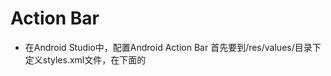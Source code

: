# Action Bar
* 在Android Studio中，配置Android Action Bar 首先要到/res/values/目录下定义styles.xml文件，在<resource>下面的<style>里面定义了name和parent，name可以自己定义，在Manifest文件里面的<application>或者<activity>里面的theme页面引用名字就可以了。
如果开发者API版本较高，可以采用新的特性，但是为了使Android版本较低的用户正常使用，我们会创建两个目录，分别确定好引用那个theme，一般版本较高的情况下，Android Studio已经帮我们生成了供系统自己选择的styles.xml

* 其中，[1]是ActionBar的图标，[2]是两个action按钮，[3]是overflow按钮。

![action bar](http://img.blog.csdn.net/20140531141552515?watermark/2/text/aHR0cDovL2Jsb2cuY3Nkbi5uZXQvc2lueXU4OTA4MDc=/font/5a6L5L2T/fontsize/400/fill/I0JBQkFCMA==/dissolve/70/gravity/SouthEast)
